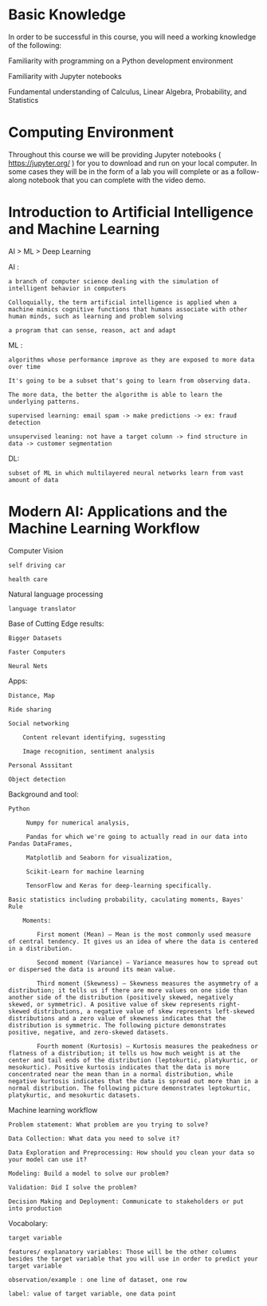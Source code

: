 # Basic Knowledge

In order to be successful in this course, you will need a working knowledge of the following:

Familiarity with programming on a Python development environment

Familiarity with Jupyter notebooks

Fundamental understanding of Calculus, Linear Algebra, Probability, and Statistics

# Computing Environment
Throughout this course we will be providing Jupyter notebooks (
https://jupyter.org/
) for you to download and run on your local computer.  In some cases they will be in the form of a lab you will complete or as a follow-along notebook that you can complete with the video demo.

# Introduction to Artificial Intelligence and Machine Learning
AI > ML > Deep Learning

AI :

    a branch of computer science dealing with the simulation of intelligent behavior in computers

    Colloquially, the term artificial intelligence is applied when a machine mimics cognitive functions that humans associate with other human minds, such as learning and problem solving

    a program that can sense, reason, act and adapt

ML :

    algorithms whose performance improve as they are exposed to more data over time

    It's going to be a subset that's going to learn from observing data.

    The more data, the better the algorithm is able to learn the underlying patterns.

    supervised learning: email spam -> make predictions -> ex: fraud detection

    unsupervised leaning: not have a target column -> find structure in data -> customer segmentation

DL:

    subset of ML in which multilayered neural networks learn from vast amount of data

# Modern AI: Applications and the Machine Learning Workflow

Computer Vision

    self driving car

    health care

Natural language processing

    language translator

Base of Cutting Edge results:

    Bigger Datasets

    Faster Computers

    Neural Nets

Apps:

    Distance, Map

    Ride sharing

    Social networking

        Content relevant identifying, sugessting

        Image recognition, sentiment analysis

    Personal Asssitant

    Object detection

Background and tool:

    Python

         Numpy for numerical analysis,

         Pandas for which we're going to actually read in our data into Pandas DataFrames,

         Matplotlib and Seaborn for visualization,

         Scikit-Learn for machine learning

         TensorFlow and Keras for deep-learning specifically.

    Basic statistics including probability, caculating moments, Bayes' Rule

        Moments:

            First moment (Mean) – Mean is the most commonly used measure of central tendency. It gives us an idea of where the data is centered in a distribution.

            Second moment (Variance) – Variance measures how to spread out or dispersed the data is around its mean value.

            Third moment (Skewness) – Skewness measures the asymmetry of a distribution; it tells us if there are more values on one side than another side of the distribution (positively skewed, negatively skewed, or symmetric). A positive value of skew represents right-skewed distributions, a negative value of skew represents left-skewed distributions and a zero value of skewness indicates that the distribution is symmetric. The following picture demonstrates positive, negative, and zero-skewed datasets.

            Fourth moment (Kurtosis) – Kurtosis measures the peakedness or flatness of a distribution; it tells us how much weight is at the center and tail ends of the distribution (leptokurtic, platykurtic, or mesokurtic). Positive kurtosis indicates that the data is more concentrated near the mean than in a normal distribution, while negative kurtosis indicates that the data is spread out more than in a normal distribution. The following picture demonstrates leptokurtic, platykurtic, and mesokurtic datasets.

Machine learning workflow

    Problem statement: What problem are you trying to solve?

    Data Collection: What data you need to solve it?

    Data Exploration and Preprocessing: How should you clean your data so your model can use it?

    Modeling: Build a model to solve our problem?

    Validation: Did I solve the problem?

    Decision Making and Deployment: Communicate to stakeholders or put into production

Vocabolary:

    target variable

    features/ explanatory variables: Those will be the other columns besides the target variable that you will use in order to predict your target variable

    observation/example : one line of dataset, one row

    label: value of target variable, one data point
